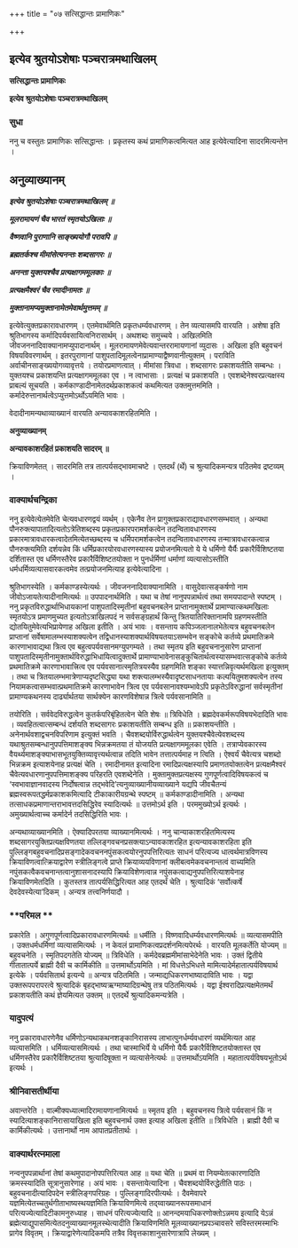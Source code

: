 +++
title = "०७ सत्सिद्धान्तः प्रामाणिकः"

+++


## इत्येव श्रुतयोऽशेषाः पञ्चरात्रमथाखिलम्

**सत्सिद्धान्तः प्रामाणिकः**

**इत्येव श्रुतयोऽशेषाः पञ्चरात्रमथाखिलम्**

### **सुधा**

ननु च वस्तुतः प्रामाणिकः सत्सिद्धान्तः । प्रकृतस्य कथं प्रामाणिकत्वमित्यत आह इत्येवेत्यादिना सादरमित्यन्तेन ।

## **अनुव्याख्यानम्**

***इत्येव श्रुतयोऽशेषाः पञ्चरात्रमथाखिलम् ॥***

***मूलरामायणं चैव भारतं स्मृतयोऽखिलाः ॥***

***वैष्णवानि पुराणानि साङ्ख्ययोगौ परावपि ॥***

***ब्रह्मतर्कश्च मीमांसेत्यनन्तः शब्दसागरः ॥***

***अनन्ता युक्तयश्चैव प्रत्यक्षागममूलकाः ॥***

***प्रत्यक्षमैश्वरं चैव रमादीनामतः ॥***

***मुक्तानामप्यमुक्तानामेतमेवार्थमुत्तमम् ॥***

इत्येवेत्युक्तप्रकारावधारणम् । एतमेवार्थमिति प्रकृतधर्म्यवधारणम् । तेन व्यत्यासमपि वारयति । अशेषा इति श्रुतिभागस्य कर्मादिपर्यवसायित्वनिरासार्थम् । अथशब्दः समुच्चये । अखिलमिति जीवजननादिवाक्यानामप्युपादानार्थम् । मूलरामायणमेवेत्यवान्तररामायणानां व्युदासः । अखिला इति बहुवचनं विषयविवरणार्थम् । इतरपुराणानां पाशुपतादिमूलत्वेनाप्रामाण्याद्वैष्णवानीत्युक्तम् । पराविति अर्वाचीनसाङ्ख्ययोगव्यावृत्तये । तयोरप्रमाणत्वात् । मीमांसा त्रिवधा । शब्दसागरः प्रकाशयतीति सम्बन्धः । युक्तयश्च प्रकाशयन्ति प्रत्यक्षागममूलका एव । न त्वाभासाः । प्रत्यक्षं च प्रकाशयति । एवशब्देनेश्वरप्रत्यक्षस्य प्राबल्यं सूचयति । कर्मकाण्डादीनामेतदर्थप्रकाशकत्वं कथमित्यत उक्तमुत्तममिति । कर्मादेरुत्तानार्थत्वेऽप्युत्तमोऽर्थोऽयमिति भावः ।

वेदादीनामन्यथाव्याख्यानं वारयति अन्यावकाशरहितमिति ।

**अनुव्याख्यानम्**

**अन्यावकाशरहितं प्रकाशयति सादरम् ॥**

क्रियाविणमेतत् । सादरमिति तत्र तात्पर्यसद्भावमाचष्टे । एतदर्थं (र्थे) च श्रुत्यादिकमन्यत्र पठितमेव द्रष्टव्यम् ।

### **वाक्यार्थचन्द्रिका**

ननु इत्येवेत्येतमेवेति चेत्यवधारणद्वयं व्यर्थम् । एकेनैव तेन प्रागुक्तप्रकाराद्यावधारणसम्भवात् । अन्यथा पौनरुक्त्यापातादित्यतोऽत्रेतिशब्दस्य प्रकृतप्रकारपरामर्शकत्वेन तदन्वितावधारणस्य प्रकारमात्रावधारकत्वादेतमित्येतच्छब्दस्य च धर्मिपरामर्शकत्वेन तदन्वितावधारणस्य तन्मात्रावधारकत्वान्न पौनरुक्त्यमिति दर्शयन्नेव किं धर्मिप्रकारयोरवधारणस्यास्य प्रयोजनमित्यतो ये ये धर्मिणो यैर्यैः प्रकारैर्विशिष्टतया दर्शितास्त एव धर्मिणस्तैरेव प्रकारैर्विशिष्टतयोक्ता न पुनर्धर्मिणां धर्माणां व्यत्यासोऽस्तीति धर्मधर्मिव्यत्यासवारकत्वमेव तत्प्रयोजनमित्याह इत्येवेत्यादिना ।

श्रुतिभागस्येति । कर्मकाण्डस्येत्यर्थः । जीवजननादिवाक्यानामिति । वासुदेवात्सङ्कर्षणो नाम जीवोऽजायतेत्यादीनामित्यर्थः ॥ उपपादनार्थमिति । यथा च तेषां नानुपपन्नार्थत्वं तथा समयपादान्ते स्पष्टम् । ननु प्रकृतविरुद्धार्थाभिधायकानां पाशुपतादिस्मृतीनां बहुवचनबलेन प्राप्तानामुक्तार्थे प्रामाण्यात्कथमखिलाः स्मृतयोऽत्र प्रमाणमुच्यत इत्यतोऽत्राखिलपदं न सर्वसङ्ग्रहार्थं किन्तु त्रितयातिरिक्तानामपि ग्रहणमस्तीति द्योतयितुमेवेत्यभिप्रायेणाह अखिला इतीति । अयं भावः । वसन्ताय कपिञ्जलानालभेतेत्यत्र बहुवचनबलेन प्राप्तानां सर्वेषामालम्भस्याशक्यत्वेन तद्विधानस्याशक्यार्थविषयतयाऽसम्भवेन सङ्कोचे कर्तव्ये प्रथमातिक्रमे कारणाभावाद्यथा त्रित्व एव बहुत्वपर्यवसानमग्युपगम्यते । तथा स्मृतय इति बहुवचनानुसारेण प्राप्तानां पाशुपतादिस्मृतीनामुक्तार्थविरुद्धाभिधायित्वादुक्तार्थे प्रामाण्याभावेनासङ्कुचितार्थत्वस्यासम्भवात्सङ्कोचे कर्तव्ये प्रथमातिक्रमे कारणाभावात्त्रित्व एव पर्यवसानात्स्मृतित्रयस्यैव ग्रहणमिति शङ्का स्यात्तन्निवृत्यर्थमखिला इत्युक्तम् । तथा च त्रितयालम्भमात्रेणाप्यदृष्टसिद्ध्या यथा शक्त्यालम्भस्यैवादृष्टसाधनतायाः कल्पयितुमशक्यत्वेन तस्य नियामकत्वासम्भवात्प्रथमातिक्रमे कारणाभावेन त्रित्व एव पर्यवसानावश्यम्भावेऽपि प्रकृतेऽविरुद्धानां सर्वस्मृतीनां प्रामाण्यकथनस्य दार्ढ्यार्थतया सार्थक्येन कारणविशेषान्न त्रित्वे पर्यवसानामिति ॥

तयोरिति । सर्ववेदविरुद्धत्वेन कुतर्कपरिबृंहितत्वेन चेति शेषः ॥ त्रिविधेति । ब्रह्मदेवकर्मरूपविषयभेदादिति भावः । व्यवहितत्वात्सम्बन्धं दर्शयति शब्दसागरः प्रकाशयतीति सम्बन्ध इति ॥ प्रकाशयन्तीति । अनेनार्थवशाद्वचनविपरिणाम इत्युक्तं भवति । चैवशब्दयोर्विरुद्धार्थत्वेन युक्तयश्चैवेत्येवशब्दस्य यथाश्रुतसम्बन्धानुपपत्तिमाशङ्क्य भिन्नक्रमतया तं योजयति प्रत्यक्षागममूलका एवेति । तत्राप्येवकारस्य वैयर्थ्यमाशङ्क्याभासभूतयुक्तिव्यावृत्त्यर्थत्वान्न तदिति भावेन तत्तात्पर्यमाह न त्विति । ऐश्वर्यं चैवेत्यत्र चशब्दो भिन्नक्रम इत्याशयेनाह प्रत्यक्षं चेति । रमादीनामत इत्यादिना रमादिप्रत्यक्षस्यापि प्रमाणतयोक्तत्वेन प्रत्यक्षमैश्वरं चैवेत्यवधारणानुपपत्तिमाशङ्क्य परिहरति एवशब्देनेति । मुक्तामुक्तप्रत्यक्षस्य गुणपूर्णत्वादिविषयकत्वं च ‘स्वभावाज्ञानवादस्य निर्दोषत्वान्न तद्भवेदि’त्यनुव्याख्यानीयव्याख्याने यद्यपि जीवचैतन्यं ब्रह्मस्वरूपतद्धर्मप्रकाशकमित्यादि टीकाकारीयग्रन्थे स्पष्टम् ॥ कर्मकाण्डादीनामिति । अन्यथा तत्साधकप्रमाणान्तराभावत्तदसिद्धिरेव स्यादित्यर्थः ॥ उत्तमोऽर्थ इति । परममुख्योऽर्थ इत्यर्थः । अमुख्यार्थत्वाच्च कर्मादेर्न तदसिद्धिरिति भावः ।

अन्यथाव्याख्यानमिति । ऐक्यादिपरतया व्याख्यानमित्यर्थः । ननु चान्याकाशरहितमित्यस्य शब्दसागरयुक्तिप्रत्यक्षविणतया तल्लिङ्गवचनप्रसक्त्याऽन्यावकाशरहित इत्यन्यावकाशरहिता इति पुल्लिङ्गबहुवचनादिप्रसङ्गादेकवचननपुंसकत्वयोरनुपपत्तिरित्यतः साधनं परित्यज्य धात्वर्थमात्रविणस्य क्रियाविणत्वात्क्रियाद्वारेण स्त्रीलिङ्गत्वे प्राप्ते क्रियाव्ययविणानां क्लीबत्वमेकवचनान्तत्वं वाच्यमिति नपुंसकत्वैकवचनान्तत्वानुशासनादस्यापि क्रियाविशेणत्वान्न नपुंसकत्वाद्यनुपपत्तिरित्याशयेनाह क्रियाविणमेतदिति । कुतस्तत्र तात्पर्यसिद्धिरित्यत आह एतदर्थं चेति । श्रुत्यादिकं ‘सर्वोत्कर्षे देवदेवस्येत्या’दिकम् । अन्यत्र तत्त्वनिर्णयादौ ।

### **परिमल **

प्रकारेति । अगुणपूर्णत्वादिप्रकारावधारणमित्यर्थः ॥ धर्मीति । विष्णवादिधर्म्यवधारणमित्यर्थः ॥ व्यत्यासमपीति । उक्तधर्मधर्मिणां व्यत्यासमित्यर्थः । न केवलं प्रामाणिकत्वप्रदर्शनमित्यपेरर्थः । वारयति मूलकर्तेति योज्यम् ॥ बहुवचनेति । स्मृतिपदगतेति योज्यम् ॥ त्रिविधेति । कर्मदेवब्रह्ममीमांसाभेदेनेति भावः । उक्तं द्वितीये गीतातात्पर्ये ब्राह्मी दैवी च कार्मिकीति ॥ उत्तमार्थोऽयमिति । मां विधत्तेऽभिधत्ते मामित्यादेर्महातात्पर्यविषयार्थ इत्येके । पर्यवसितार्थ इत्यन्ये ॥ अन्यत्र पठितमिति । जन्माद्यधिकरणभाष्यादाविति भावः । यद्वा उक्तरूपपरापरत्वे श्रुत्यादिकं बृहद्भाष्यऋग्माष्यादिग्रन्थेषु तत्र पठितमित्यर्थः । यद्वा ईश्वरादिप्रत्यक्षमेतमर्थं प्रकाशयतीति कथं ज्ञेयमित्यत उक्तम् ॥ एतदर्थे श्रुत्यादिकमन्यत्रेति ।

### **यादुपत्यं**

ननु प्रकारावधारणेनैव धर्मिणोऽन्यथाकथनशङ्कानिरासस्य लाभात्पुनर्धर्म्यवधारणं व्यर्थमित्यत आह व्यत्यासमिति । धर्मिव्यत्यासमित्यर्थः । तथा चास्माभिर्ये ये धर्मिणो यैर्यैः प्रकारैर्विशिष्टतयोक्तास्त एव धर्मिणस्तैरेव प्रकारैर्विशिष्टतया श्रुत्यादिषूक्ता न व्यत्यासेनेत्यर्थः ॥ उत्तमार्थोऽयमिति । महातात्पर्यविषयभूतोऽर्थ इत्यर्थः ।

### **श्रीनिवासतीर्थीया**

अवान्तरेति । वाल्मीक्यध्यात्मादिरामायणानामित्यर्थः ॥ स्मृतय इति । बहुवचनस्य त्रित्वे पर्यवसानं किं न स्यादित्याशङ्कानिरासायाखिला इति बहुवचनार्थ उक्त इत्याह अखिला इतीति ॥ त्रिविधेति । ब्राह्मी दैवी च कार्मिकीत्यर्थः । उत्तानार्थो नाम आपातप्रतीतार्थः ।

### **वाक्यार्थरत्नमाला**

नन्वनुपपन्नार्थानां तेषां कथमुपादानोपपत्तिरित्यत आह ॥ यथा चेति ॥ प्रथमं वा नियम्येतत्कारणादिति क्रमस्स्यादिति सूत्रानुसारेणाह । अयं भावः । वसन्तायेत्यादिना । चैवशब्दयोर्विरुद्धेतीति पाठः । बहुवचनादीत्यादिपदेन स्त्रीलिङ्गपरिग्रहः । पुल्लिङ्गादिरपीत्यर्थः । दैवमेवापरे यज्ञमित्येतच्चतुर्थगीताभाष्यस्थयज्ञमिति क्रियाविणमित्ये तद्य्वाख्यानरूपसमाधानं परित्यज्येत्यादिटीकामनुरुध्याह । साधनं परित्यज्येत्यादि ॥ आनन्दमयाधिकरणोक्तोऽन्नमय इत्यादि येऽन्नं ब्रह्मेत्याद्युपासमित्येतदनुव्याख्यानमूलस्थेत्यादीति क्रियाविणमिति मूलव्याख्यानप्रपञ्चावसरे सविस्तरमस्माभिः प्रागेव विवृतम् । क्रियाद्वारेणेत्यादिकमपि तत्रैव विवृत्तकाशानुसारेणात्रापि लेख्यम् ।

